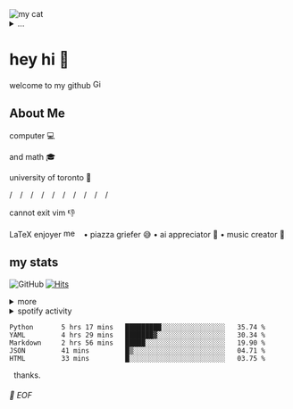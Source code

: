 <picture>
  <img alt="my cat" src="https://user-images.githubusercontent.com/57018940/236122839-7daebac8-9581-4d05-8056-3827c15c4fe0.png">
</picture>
<details>
<summary>...</summary>
<picture>
<img src="https://user-images.githubusercontent.com/57018940/236125909-bee7c89a-2c7d-4bd1-a832-e84778ff250f.jpg" alt="comment" width="25%" height="25%" />
  </picture>
</details>

# hey hi 👋 

welcome to my github <picture><img src="https://raw.githubusercontent.com/simple-icons/simple-icons/develop/icons/github.svg" alt="Github" width="16" height="16" /></picture>

## About Me


computer :computer:

and math 🎓

university of toronto 🥲

/&emsp;/&emsp;/&emsp;/&emsp;/&emsp;/&emsp;/&emsp;/&emsp;/&emsp;/&emsp;

cannot exit vim :thumbsdown:

LaTeX enjoyer <picture><img src="https://user-images.githubusercontent.com/57018940/236125670-139d7f67-d228-4303-b69d-fe5aa8c109a3.png" alt="meme" width="32" height="16" /></picture>  • piazza griefer :sweat_smile: • ai appreciator :robot: • music creator :guitar:

## my stats
<a href="https://github.com/0dm"><img align="left" alt="GitHub" src="https://img.shields.io/badge/dynamic/json?url=https%3A%2F%2Fapi.swo.moe%2Fstats%2Fgithub%2F0dm&query=count&color=181717&label=GitHub&labelColor=282c34&logo=github&suffix=+followers&cacheSeconds=3600"/></a>

[![Hits](https://hits.seeyoufarm.com/api/count/incr/badge.svg?url=https%3A%2F%2Fgithub.com%2F0dm&count_bg=%2350A411&title_bg=%23000000&icon=github.svg&icon_color=%23FFFFFF&title=hits&edge_flat=false)](https://github.com/0dm)

<details>
<summary>more</summary>

<table>
  <tr> 
    <td valign="bottom" width="50%">
      <div align="center">
        <picture>
        <img src="https://github-readme-stats-0dm.vercel.app/api/top-langs/?username=0dm&layout=compact&theme=darcula&title_color=ffffff&text_color=c9cacc&icon_color=2bbc8a&bg_color=1d1f21" alt="Activity" />
        </picture>
      </div>
    </td>
    <td valign="bottom" width="50%">
      <div align="center">
        <picture>
        <img src="https://github-readme-stats-0dm.vercel.app/api?username=0dm&hide=contribs&theme=darcula&show_icons=true&title_color=ffffff&text_color=c9cacc&icon_color=2bbc8a&bg_color=1d1f21" alt="Languages"/>
        </picture>
      </div>
    </td>
  </tr>
</table>

</details>

<details>
  <summary>spotify activity</summary>
  <picture>
          <img src="https://spotify-github-profile.vercel.app/api/view?uid=12157581118&cover_image=true&theme=default" alt="Spotify" /> 
  </picture>
</details>

<!--START_SECTION:waka-->

```text
Python       5 hrs 17 mins   █████████░░░░░░░░░░░░░░░░   35.74 %
YAML         4 hrs 29 mins   ███████▓░░░░░░░░░░░░░░░░░   30.34 %
Markdown     2 hrs 56 mins   █████░░░░░░░░░░░░░░░░░░░░   19.90 %
JSON         41 mins         █▒░░░░░░░░░░░░░░░░░░░░░░░   04.71 %
HTML         33 mins         █░░░░░░░░░░░░░░░░░░░░░░░░   03.75 %
```

<!--END_SECTION:waka-->

&nbsp;
thanks.
###### 💾 EOF
